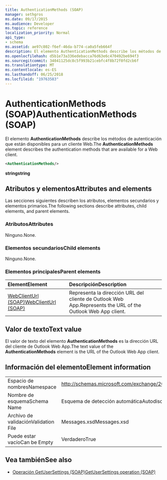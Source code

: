 ```yaml
---
title: AuthenticationMethods (SOAP)
manager: sethgros
ms.date: 09/17/2015
ms.audience: Developer
ms.topic: reference
localization_priority: Normal
api_type:
- schema
ms.assetid: ae97c802-f6ef-46da-b774-ca0a5feb664f
description: El elemento AuthenticationMethods describe los métodos de autenticación que están disponibles para un cliente Web.
ms.openlocfilehash: d5b1e73a336edebacca76d63e6c470492be694f3
ms.sourcegitcommit: 34041125dc8c5f993b21cebfc4f8b72f0fd2cb6f
ms.translationtype: MT
ms.contentlocale: es-ES
ms.lasthandoff: 06/25/2018
ms.locfileid: "19763583"
---
```

# <a name="authenticationmethods-soap"></a><span data-ttu-id="9d2b8-103">AuthenticationMethods (SOAP)</span><span class="sxs-lookup"><span data-stu-id="9d2b8-103">AuthenticationMethods (SOAP)</span></span>

<span data-ttu-id="9d2b8-104">El elemento **AuthenticationMethods** describe los métodos de autenticación que están disponibles para un cliente Web.</span><span class="sxs-lookup"><span data-stu-id="9d2b8-104">The **AuthenticationMethods** element describes the authentication methods that are available for a Web client.</span></span> 
  
```XML
<AuthenticationMethods/>
```

 <span data-ttu-id="9d2b8-105">**string**</span><span class="sxs-lookup"><span data-stu-id="9d2b8-105">**string**</span></span>
## <a name="attributes-and-elements"></a><span data-ttu-id="9d2b8-106">Atributos y elementos</span><span class="sxs-lookup"><span data-stu-id="9d2b8-106">Attributes and elements</span></span>

<span data-ttu-id="9d2b8-107">Las secciones siguientes describen los atributos, elementos secundarios y elementos primarios.</span><span class="sxs-lookup"><span data-stu-id="9d2b8-107">The following sections describe attributes, child elements, and parent elements.</span></span>
  
### <a name="attributes"></a><span data-ttu-id="9d2b8-108">Atributos</span><span class="sxs-lookup"><span data-stu-id="9d2b8-108">Attributes</span></span>

<span data-ttu-id="9d2b8-109">Ninguno.</span><span class="sxs-lookup"><span data-stu-id="9d2b8-109">None.</span></span>
  
### <a name="child-elements"></a><span data-ttu-id="9d2b8-110">Elementos secundarios</span><span class="sxs-lookup"><span data-stu-id="9d2b8-110">Child elements</span></span>

<span data-ttu-id="9d2b8-111">Ninguno.</span><span class="sxs-lookup"><span data-stu-id="9d2b8-111">None.</span></span>
  
### <a name="parent-elements"></a><span data-ttu-id="9d2b8-112">Elementos principales</span><span class="sxs-lookup"><span data-stu-id="9d2b8-112">Parent elements</span></span>

|<span data-ttu-id="9d2b8-113">**Element**</span><span class="sxs-lookup"><span data-stu-id="9d2b8-113">**Element**</span></span>|<span data-ttu-id="9d2b8-114">**Descripción**</span><span class="sxs-lookup"><span data-stu-id="9d2b8-114">**Description**</span></span>|
|:-----|:-----|
|[<span data-ttu-id="9d2b8-115">WebClientUrl (SOAP)</span><span class="sxs-lookup"><span data-stu-id="9d2b8-115">WebClientUrl (SOAP)</span></span>](webclienturl-soap.md) <br/> |<span data-ttu-id="9d2b8-116">Representa la dirección URL del cliente de Outlook Web App.</span><span class="sxs-lookup"><span data-stu-id="9d2b8-116">Represents the URL of the Outlook Web App client.</span></span>  <br/> |
   
## <a name="text-value"></a><span data-ttu-id="9d2b8-117">Valor de texto</span><span class="sxs-lookup"><span data-stu-id="9d2b8-117">Text value</span></span>

<span data-ttu-id="9d2b8-118">El valor de texto del elemento **AuthenticationMethods** es la dirección URL del cliente de Outlook Web App.</span><span class="sxs-lookup"><span data-stu-id="9d2b8-118">The text value of the **AuthenticationMethods** element is the URL of the Outlook Web App client.</span></span> 
  
## <a name="element-information"></a><span data-ttu-id="9d2b8-119">Información del elemento</span><span class="sxs-lookup"><span data-stu-id="9d2b8-119">Element information</span></span>

|||
|:-----|:-----|
|<span data-ttu-id="9d2b8-120">Espacio de nombres</span><span class="sxs-lookup"><span data-stu-id="9d2b8-120">Namespace</span></span>  <br/> |http://schemas.microsoft.com/exchange/2010/Autodiscover  <br/> |
|<span data-ttu-id="9d2b8-121">Nombre de esquema</span><span class="sxs-lookup"><span data-stu-id="9d2b8-121">Schema Name</span></span>  <br/> |<span data-ttu-id="9d2b8-122">Esquema de detección automática</span><span class="sxs-lookup"><span data-stu-id="9d2b8-122">Autodiscover schema</span></span>  <br/> |
|<span data-ttu-id="9d2b8-123">Archivo de validación</span><span class="sxs-lookup"><span data-stu-id="9d2b8-123">Validation File</span></span>  <br/> |<span data-ttu-id="9d2b8-124">Messages.xsd</span><span class="sxs-lookup"><span data-stu-id="9d2b8-124">Messages.xsd</span></span>  <br/> |
|<span data-ttu-id="9d2b8-125">Puede estar vacío</span><span class="sxs-lookup"><span data-stu-id="9d2b8-125">Can be Empty</span></span>  <br/> |<span data-ttu-id="9d2b8-126">Verdadero</span><span class="sxs-lookup"><span data-stu-id="9d2b8-126">True</span></span>  <br/> |
   
## <a name="see-also"></a><span data-ttu-id="9d2b8-127">Vea también</span><span class="sxs-lookup"><span data-stu-id="9d2b8-127">See also</span></span>

- [<span data-ttu-id="9d2b8-128">Operación GetUserSettings (SOAP)</span><span class="sxs-lookup"><span data-stu-id="9d2b8-128">GetUserSettings operation (SOAP)</span></span>](getusersettings-operation-soap.md)

